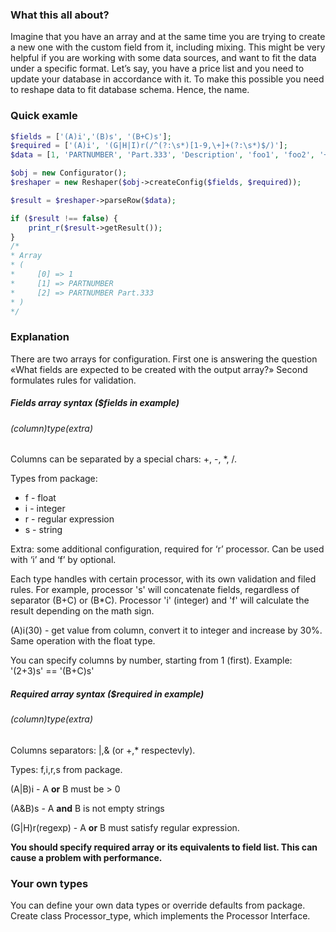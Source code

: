 ### What this all about?
Imagine that you have an array and at the same time you are trying to create a new one with the custom field from it, including mixing. This might be very helpful if you are working with some data sources, and want to fit the data under a specific format. Let’s say, you have a price list and you need to update your database in accordance with it. To make this possible you need to reshape data to fit database schema. Hence, the name.

### Quick examle
```php
$fields = ['(A)i','(B)s', '(B+C)s'];
$required = ['(A)i', '(G|H|I)r(/^(?:\s*)[1-9,\+]+(?:\s*)$/)'];
$data = [1, 'PARTNUMBER', 'Part.333', 'Description', 'foo1', 'foo2', '+', 0, 0];

$obj = new Configurator();
$reshaper = new Reshaper($obj->createConfig($fields, $required));

$result = $reshaper->parseRow($data);

if ($result !== false) {
    print_r($result->getResult());
}
/*
* Array
* (
*     [0] => 1
*     [1] => PARTNUMBER
*     [2] => PARTNUMBER Part.333
* )
*/

```
### Explanation
There are two arrays for configuration. First one is answering the question «What fields are expected to be created with the output array?» Second formulates rules for validation.

##### Fields array syntax ($fields  in example)
###### (column)type(extra)
Columns can be separated by a special chars: +, -, *, /.

Types from package:
* f - float
* i - integer
* r - regular expression
* s - string

Extra: some additional configuration, required for ‘r’ processor. Can be used with ‘i’ and ‘f’ by optional.

Each type handles with certain processor, with its own validation and filed rules. For example, processor 's' will concatenate fields, regardless of separator (B+C) or (B*C). Processor 'i' (integer) and 'f' will calculate the result depending on the math sign.

(A)i(30) - get value from column, convert it to integer and increase by 30%. Same operation with the float type.

You can specify columns by number, starting from 1 (first). Example: '(2+3)s' == '(B+C)s'

##### Required array syntax ($required in example)
###### (column)type(extra) 

Columns separators: |,& (or +,* respectevly).

Types: f,i,r,s from package.

(A|B)i - A **or** B must be > 0

(A&B)s - A **and** B is not empty strings

(G|H)r(regexp) - A **or** B must satisfy regular expression.

**You should specify required array or its equivalents to field list. This can cause a problem with performance.**

### Your own types
You can define your own data types or override defaults from package. Create class Processor_type, which implements the Processor Interface.
